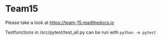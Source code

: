 # Team15
Please take a look at https://team-15.readthedocs.io

Testfunctions in /src/pytest/test_all.py
can be run with `python -m pytest`
